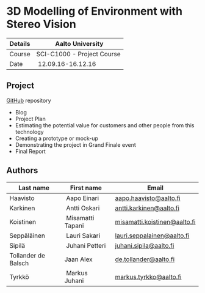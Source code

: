3D Modelling of Environment with Stereo Vision
==============================================

Details    | Aalto University
-----------|----------------------------
Course     | SCI-C1000 - Project Course 
Date       | 12.09.16-16.12.16

    
Project
-------
[GitHub](https://github.com/jaantollander/SCI-C1000) repository

* Blog
* Project Plan
* Estimating the potential value for customers and other people from this technology
* Creating a prototype or mock-up
* Demonstrating the project in Grand Finale event
* Final Report

Authors
-------

Last name           | First name        | Email
--------------------|-------------------|-----------------------------
Haavisto            | Aapo Einari       | <aapo.haavisto@aalto.fi>
Karkinen            | Antti Oskari      | <antti.karkinen@aalto.fi>
Koistinen           | Misamatti Tapani  | <misamatti.koistinen@aalto.fi>
Seppäläinen         | Lauri Sakari      | <lauri.seppalainen@aalto.fi>
Sipilä              | Juhani Petteri    | <juhani.sipila@aalto.fi>
Tollander de Balsch | Jaan Alex         | <de.tollander@aalto.fi>
Tyrkkö              | Markus Juhani     | <markus.tyrkko@aalto.fi>
